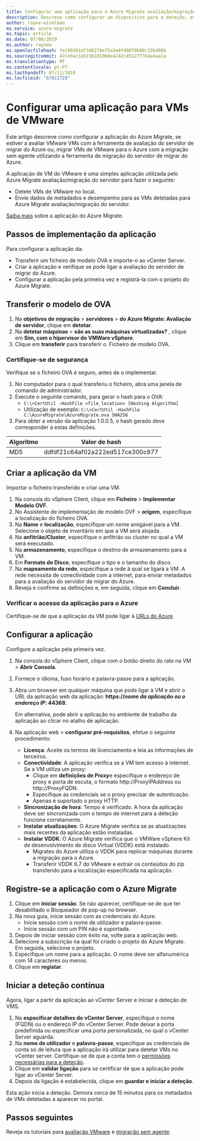 ```yaml
---
title: Configurar uma aplicação para o Azure Migrate avaliação/migração do servidor para VMs de VMware | Documentos da Microsoft
description: Descreve como configurar um dispositivo para a deteção, avaliação e migração sem agente de VMs VMware com o Azure Migrate avaliação/migração do servidor.
author: rayne-wiselman
ms.service: azure-migrate
ms.topic: article
ms.date: 07/08/2019
ms.author: raynew
ms.openlocfilehash: fe190381df346278e75a3e6fd9876b80c33bd86b
ms.sourcegitcommit: 47ce9ac1eb1561810b8e4242c45127f7b4a4aa1a
ms.translationtype: MT
ms.contentlocale: pt-PT
ms.lasthandoff: 07/11/2019
ms.locfileid: "67811729"
---
```

# <a name="set-up-an-appliance-for-vmware-vms"></a>Configurar uma aplicação para VMs de VMware

Este artigo descreve como configurar a aplicação do Azure Migrate, se estiver a avaliar VMware VMs com a ferramenta de avaliação do servidor de migrar do Azure ou, migrar VMs de VMware para o Azure com a migração sem agente utilizando a ferramenta de migração do servidor de migrar do Azure.

A aplicação de VM do VMware é uma simples aplicação utilizada pelo Azure Migrate avaliação/migração do servidor para fazer o seguinte:

- Detete VMs de VMware no local.
- Envie dados de metadados e desempenho para as VMs detetadas para Azure Migrate avaliação/migração do servidor.

[Saiba mais](migrate-appliance.md) sobre a aplicação do Azure Migrate.


## <a name="appliance-deployment-steps"></a>Passos de implementação da aplicação

Para configurar a aplicação da:
- Transferir um ficheiro de modelo OVA e importe-o ao vCenter Server.
- Criar a aplicação e verifique se pode ligar a avaliação do servidor de migrar do Azure. 
- Configurar a aplicação pela primeira vez e registrá-la com o projeto do Azure Migrate.

## <a name="download-the-ova-template"></a>Transferir o modelo de OVA

1. Na **objetivos de migração** > **servidores** > **do Azure Migrate: Avaliação de servidor**, clique em **detetar**.
2. Na **detetar máquinas** > **são as suas máquinas virtualizadas?** , clique em **Sim, com o hipervisor do VMWare vSphere**.
3. Clique em **transferir** para transferir o. Ficheiro de modelo OVA.



### <a name="verify-security"></a>Certifique-se de segurança

Verifique se o ficheiro OVA é seguro, antes de o implementar.

1. No computador para o qual transferiu o ficheiro, abra uma janela de comando de administrador.
2. Execute o seguinte comando, para gerar o hash para o OVA:
    - ```C:\>CertUtil -HashFile <file_location> [Hashing Algorithm]```
    - Utilização de exemplo: ```C:\>CertUtil -HashFile C:\AzureMigrate\AzureMigrate.ova SHA256```
3. Para obter a versão da aplicação 1.0.0.5, o hash gerado deve corresponder a estas definições. 

  **Algoritmo** | **Valor de hash**
  --- | ---
  MD5 | ddfdf21c64af02a222ed517ce300c977


## <a name="create-the-appliance-vm"></a>Criar a aplicação da VM

Importar o ficheiro transferido e criar uma VM.

1. Na consola do vSphere Client, clique em **Ficheiro** > **Implementar Modelo OVF**.
2. No Assistente de implementação de modelo OVF > **origem**, especifique a localização do ficheiro OVA.
3. Na **Name** e **localização**, especifique um nome amigável para a VM. Selecione o objeto de inventário em que a VM será alojada.
5. Na **anfitrião/Cluster**, especifique o anfitrião ou cluster no qual a VM será executado.
6. Na **armazenamento**, especifique o destino de armazenamento para a VM.
7. Em **Formato do Disco**, especifique o tipo e o tamanho do disco.
8. Na **mapeamento da rede**, especifique a rede à qual se ligará a VM. A rede necessita de conectividade com a internet, para enviar metadados para a avaliação do servidor de migrar do Azure.
9. Reveja e confirme as definições e, em seguida, clique em **Concluir**.


### <a name="verify-appliance-access-to-azure"></a>Verificar o acesso da aplicação para o Azure

Certifique-se de que a aplicação da VM pode ligar à [URLs do Azure](migrate-support-matrix-vmware.md#assessment-url-access-requirements).


## <a name="configure-the-appliance"></a>Configurar a aplicação

Configure a aplicação pela primeira vez.

1. Na consola do vSphere Client, clique com o botão direito do rato na VM > **Abrir Consola**.
2. Fornece o idioma, fuso horário e palavra-passe para a aplicação.
3. Abra um browser em qualquer máquina que pode ligar à VM e abrir o URL da aplicação web da aplicação: **https://*nome da aplicação ou o endereço IP*: 44368**.

   Em alternativa, pode abrir a aplicação no ambiente de trabalho da aplicação ao clicar no atalho de aplicação.
4. Na aplicação web > **configurar pré-requisitos**, efetue o seguinte procedimento:
    - **Licença**: Aceite os termos de licenciamento e leia as informações de terceiros.
    - **Conectividade**: A aplicação verifica se a VM tem acesso à internet. Se a VM utiliza um proxy:
        - Clique em **definições de Proxy**e especifique o endereço de proxy e porta de escuta, o formato http://ProxyIPAddress ou http://ProxyFQDN.
        - Especifique as credenciais se o proxy precisar de autenticação.
        - Apenas é suportado o proxy HTTP.
    - **Sincronização de hora**: Tempo é verificado. A hora da aplicação deve ser sincronizada com o tempo de internet para a deteção funcione corretamente.
    - **Instalar atualizações**: O Azure Migrate verifica se as atualizações mais recentes da aplicação estão instaladas.
    - **Instalar VDDK**: O Azure Migrate verifica que o VMWare vSphere Kit de desenvolvimento de disco Virtual (VDDK) está instalado.
        - Migrates do Azure utiliza o VDDK para replicar máquinas durante a migração para o Azure.
        - Transferir VDDK 6.7 do VMware e extrair os conteúdos do zip transferido para a localização especificada na aplicação.

## <a name="register-the-appliance-with-azure-migrate"></a>Registre-se a aplicação com o Azure Migrate

1. Clique em **iniciar sessão**. Se não aparecer, certifique-se de que ter desabilitado o Bloqueador de pop-up no browser.
2. Na nova guia, inicie sessão com as credenciais do Azure. 
    - Inicie sessão com o nome de utilizador e palavra-passe.
    - Inicie sessão com um PIN não é suportada.
3. Depois de iniciar sessão com êxito na, volte para a aplicação web.
2. Selecione a subscrição na qual foi criado o projeto do Azure Migrate. Em seguida, selecione o projeto.
3. Especifique um nome para a aplicação. O nome deve ser alfanumérica com 14 caracteres ou menos.
4. Clique em **registar**.


## <a name="start-continuous-discovery"></a>Iniciar a deteção contínua

Agora, ligar a partir da aplicação ao vCenter Server e iniciar a deteção de VMS. 

1. Na **especificar detalhes do vCenter Server**, especifique o nome (FQDN) ou o endereço IP do vCenter Server. Pode deixar a porta predefinida ou especificar uma porta personalizada, no qual o vCenter Server aguarda.
2. Na **nome de utilizador** e **palavra-passe**, especifique as credenciais de conta só de leitura que a aplicação irá utilizar para detetar VMs no vCenter server. Certifique-se de que a conta tem o [permissões necessárias para a deteção](migrate-support-matrix-vmware.md#assessment-vcenter-server-permissions).
3. Clique em **validar ligação** para se certificar de que a aplicação pode ligar ao vCenter Server.
4. Depois da ligação é estabelecida, clique em **guardar e iniciar a deteção**.


Esta ação inicia a deteção. Demora cerca de 15 minutos para os metadados de VMs detetadas a aparecer no portal. 


## <a name="next-steps"></a>Passos seguintes

Reveja os tutoriais para [avaliação VMware](tutorial-assess-vmware.md) e [migração sem agente](tutorial-migrate-vmware.md).
